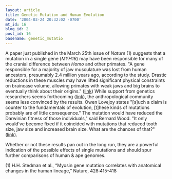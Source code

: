 ```yaml
---
layout: article
title: Genetic Mutation and Human Evolution
date: '2004-03-24 20:32:02 -0700'
mt_id: 16
blog_id: 2
post_id: 16
basename: genetic_mutatio
---
```

A paper just published in the March 25th issue of <i>Nature</i> (1) suggests that a mutation in a single gene (<i>MYH16</i>) may have been responsible for many of the cranial difference between <i>Homo</i> and other primates.  "A gene responsible for a majority of jaw musculature was lost from human ancestors, presumably 2.4 million years ago, according to the study. Drastic reductions in these muscles may have lifted significant physical constraints on braincase volume, allowing primates with weak jaws and big brains to eventually think about their origins." (<a href="http://www.biomedcentral.com/news/20040324/04" target="_blank">link</a>) While support from genetics researchers seems forthcoming (<a href="http://www.biomedcentral.com/news/20040324/04" target="_blank">link</a>), the anthropological community seems less convinced by the results. Owen Lovejoy states "[s]uch a claim is counter to the fundamentals of evolution, [t]hese kinds of mutations probably are of little consequence." The mutation would have reduced the Darwinian fitness of those individuals," said Bernard Wood. "It only would've become fixed if it coincided with mutations that reduced tooth size, jaw size and increased brain size. What are the chances of that?" (<a href="http://story.news.yahoo.com/news?tmpl=story2&u=/ap/20040324/ap_on_he_me/the_human_gene" target="_blank">link</a>).

Whether or not these results pan out in the long run, they are a powerful indication of the possible effects of single mutations and should spur further comparisons of human & ape genomes.

(1) H.H. Stedman et al., “Myosin gene mutation correlates with anatomical changes in the human lineage,” Nature, 428:415-418
